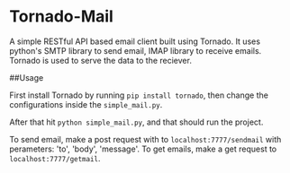 # Tornado-Mail

A simple RESTful API based email client built using Tornado. It uses python's SMTP library to send email, IMAP library to receive emails. Tornado is used to serve the data to the reciever.

##Usage

First install Tornado by running `pip install tornado`, then change the configurations inside the `simple_mail.py`.

After that hit `python simple_mail.py`, and that should run the project.

To send email, make a post request with to `localhost:7777/sendmail` with perameters: 'to', 'body', 'message'.
To get emails, make a get request to `localhost:7777/getmail`.
